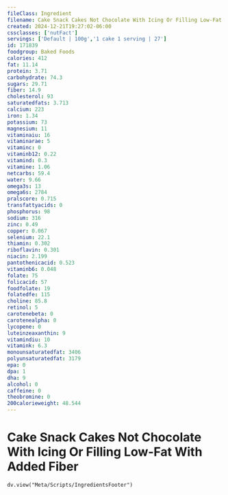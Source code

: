 ```yaml
---
fileClass: Ingredient
filename: Cake Snack Cakes Not Chocolate With Icing Or Filling Low-Fat With Added Fiber
created: 2024-12-21T19:27:02-06:00
cssclasses: ['nutFact']
servings: ['Default | 100g','1 cake 1 serving | 27']
id: 171839
foodgroup: Baked Foods
calories: 412
fat: 11.14
protein: 3.71
carbohydrate: 74.3
sugars: 29.71
fiber: 14.9
cholesterol: 93
saturatedfats: 3.713
calcium: 223
iron: 1.34
potassium: 73
magnesium: 11
vitaminaiu: 16
vitaminarae: 5
vitaminc: 0
vitaminb12: 0.22
vitamind: 0.3
vitamine: 1.06
netcarbs: 59.4
water: 9.66
omega3s: 13
omega6s: 2784
pralscore: 0.715
transfattyacids: 0
phosphorus: 98
sodium: 316
zinc: 0.49
copper: 0.067
selenium: 22.1
thiamin: 0.302
riboflavin: 0.301
niacin: 2.199
pantothenicacid: 0.523
vitaminb6: 0.048
folate: 75
folicacid: 57
foodfolate: 19
folatedfe: 115
choline: 85.8
retinol: 5
carotenebeta: 0
carotenealpha: 0
lycopene: 0
luteinzeaxanthin: 9
vitamindiu: 10
vitamink: 6.3
monounsaturatedfat: 3406
polyunsaturatedfat: 3179
epa: 0
dpa: 1
dha: 9
alcohol: 0
caffeine: 0
theobromine: 0
200calorieweight: 48.544
---
```


# Cake Snack Cakes Not Chocolate With Icing Or Filling Low-Fat With Added Fiber

```dataviewjs
dv.view("Meta/Scripts/IngredientsFooter")
```